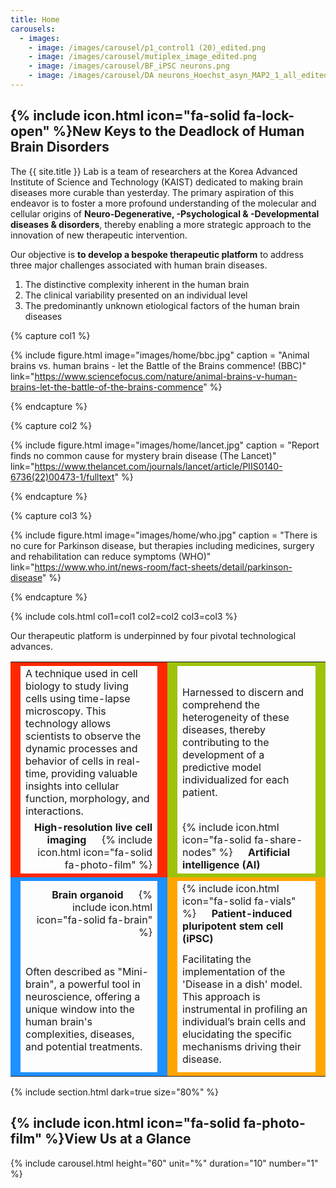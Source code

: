 ```yaml
---
title: Home
carousels:
  - images: 
    - image: /images/carousel/p1_control1 (20)_edited.png
    - image: /images/carousel/mutiplex_image_edited.png
    - image: /images/carousel/BF_iPSC neurons.png
    - image: /images/carousel/DA neurons_Hoechst_asyn_MAP2_1_all_edited.png
---
```


## {% include icon.html icon="fa-solid fa-lock-open" %}New Keys to the Deadlock of Human Brain Disorders

The {{ site.title }} Lab is a team of researchers at the Korea Advanced Institute of Science and Technology (KAIST) dedicated to making brain diseases more curable than yesterday. The primary aspiration of this endeavor is to foster a more profound understanding of the molecular and cellular origins of <strong>Neuro-Degenerative, -Psychological & -Developmental diseases & disorders</strong>, thereby enabling a more strategic approach to the innovation of new therapeutic intervention.
<br>

Our objective is <strong>to develop a bespoke therapeutic platform</strong> to address three major challenges associated with human brain diseases.

<ol>
  <li>The distinctive complexity inherent in the human brain </li>
  
  <li>The clinical variability presented on an individual level </li>
  
  <li>The predominantly unknown etiological factors of the human brain diseases </li>
</ol>

{% capture col1 %}

{% include figure.html image="images/home/bbc.jpg" caption = "Animal brains vs. human brains - let the Battle of the Brains commence! (BBC)" link="https://www.sciencefocus.com/nature/animal-brains-v-human-brains-let-the-battle-of-the-brains-commence" %}

{% endcapture %}

{% capture col2 %}

{% include figure.html image="images/home/lancet.jpg" caption = "Report finds no common cause for mystery brain disease (The Lancet)" link="https://www.thelancet.com/journals/lancet/article/PIIS0140-6736(22)00473-1/fulltext" %}

{% endcapture %}

{% capture col3 %}

{% include figure.html image="images/home/who.jpg" caption = "There is no cure for Parkinson disease, but therapies including medicines, surgery and rehabilitation can reduce symptoms (WHO)" link="https://www.who.int/news-room/fact-sheets/detail/parkinson-disease" %}

{% endcapture %}

{% include cols.html col1=col1 col2=col2 col3=col3 %}

Our therapeutic platform is underpinned by four pivotal technological advances.

<table style="width:100%">
  <tr>
    <td style="width:1%; background-color:#ff2800;" rowspan="4"></td>
    <td style="width:48%; background-color:#ff2800;"></td>
    <td style="width:1%; background-color:#ff2800;" rowspan="4"></td>
    <td style="width:1%; background-color:#9dc209;" rowspan="4"></td>
    <td style="width:48%; background-color:#9dc209;"></td>
    <td style="width:1%; background-color:#9dc209;" rowspan="4"></td>
  </tr>  
  <tr style="height:200px">
    <td align="left">A technique used in cell biology to study living cells using time-lapse microscopy. This technology allows scientists to observe the dynamic processes and behavior of cells in real-time, providing valuable insights into cellular function, morphology, and interactions.</td>
    <td align="left">Harnessed to discern and comprehend the heterogeneity of these diseases, thereby contributing to the development of a predictive model individualized for each patient.</td>
  </tr>
  <tr>
    <td align="right"><strong>High-resolution live cell imaging</strong> &emsp; {% include icon.html icon="fa-solid fa-photo-film" %}</td>
    <td align="left">{% include icon.html icon="fa-solid fa-share-nodes" %} &emsp; <strong>Artificial intelligence (AI)</strong></td>
  </tr>
  <tr>
    <td style="background-color:#ff2800;"></td>
    <td style="background-color:#9dc209;"></td>
  </tr>


  <tr>
    <td style="width:1%; background-color:DodgerBlue;" rowspan="4"></td>
    <td style="width:48%; background-color:DodgerBlue;"></td>
    <td style="width:1%; background-color:DodgerBlue;" rowspan="4"></td>
    <td style="width:1%; background-color:Orange;" rowspan="4"></td>
    <td style="width:48%; background-color:Orange;"></td>
    <td style="width:1%; background-color:Orange;" rowspan="4"></td>
  </tr>  
  <tr>
    <td align="right"><strong>Brain organoid</strong> &emsp; {% include icon.html icon="fa-solid fa-brain" %}</td>
    <td align="left">{% include icon.html icon="fa-solid fa-vials" %} &emsp; <strong>Patient-induced pluripotent stem cell (iPSC)</strong></td>
  </tr>
  <tr style="height:200px">
    <td align="left">Often described as "Mini-brain", a powerful tool in neuroscience, offering a unique window into the human brain's complexities, diseases, and potential treatments.</td>
    <td align="left">Facilitating the implementation of the 'Disease in a dish' model. This approach is instrumental in profiling an individual’s brain cells and elucidating the specific mechanisms driving their disease.</td>
  </tr>
    <tr>
    <td style="background-color:DodgerBlue;"></td>
    <td style="background-color:Orange;"></td>
  </tr> 
</table>

{% include section.html dark=true size="80%" %}

## {% include icon.html icon="fa-solid fa-photo-film" %}View Us at a Glance

{% include carousel.html height="60" unit="%" duration="10" number="1" %}
